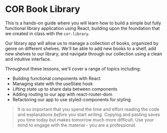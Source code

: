 # COR Book Library

This is a hands-on guide where you will learn how to build a simple but fully functional library application using React, building upon the foundation that we created in class with the `cor-library`. 

Our library app will allow us to manage a collection of books, organized by genre on different shelves. We'll be able to add new books to a shelf, add new shelves to our library, and navigate through our collection using a clean and intuitive interface.

Throughout these lessons, we'll cover a range of topics including:

- Building functional components with React
- Managing state with the useState hook
- Lifting state up to share data between components
- Adding routing to our app with react-router-dom
- Refactoring our app to use styled-components for styling

> It is so important that you spend the time and effort reading the code and explanations _before_ you start writing. Copying and pasting saves you time today but makes tomorrow much more difficult. Use your mind to engage with the material - you are a professional.


